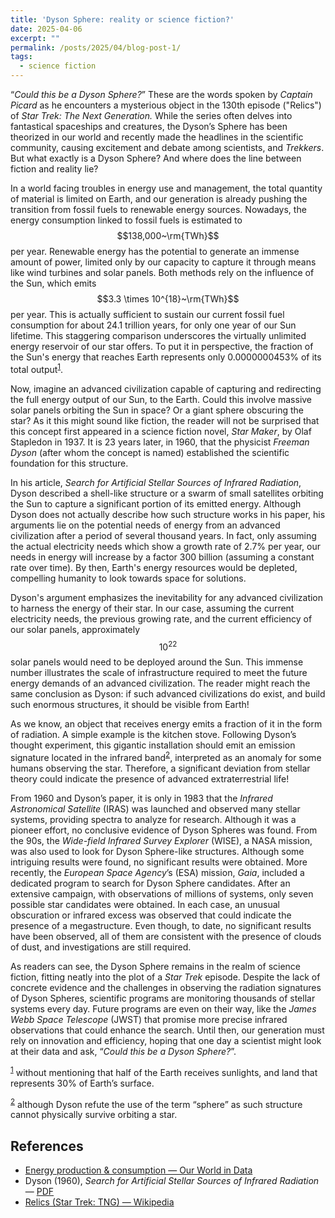 ```yaml
---
title: 'Dyson Sphere: reality or science fiction?'
date: 2025-04-06
excerpt: ""
permalink: /posts/2025/04/blog-post-1/
tags:
  - science fiction
---
```


“*Could this be a Dyson Sphere?*” These are the words spoken by *Captain Picard* as he encounters a mysterious object in the 130th episode ("Relics") of *Star Trek: The Next Generation.* While the series often delves into fantastical spaceships and creatures, the Dyson’s Sphere has been theorized in our world and recently made the headlines in the scientific community, causing excitement and debate among scientists, and *Trekkers*. But what exactly is a Dyson Sphere? And where does the line between fiction and reality lie?  <br>

In a world facing troubles in energy use and management, the total quantity of material is limited on Earth, and our generation is already pushing the transition from fossil fuels to renewable energy sources. Nowadays, the energy consumption linked to fossil fuels is estimated to $$138,000~\rm{TWh}$$ per year. Renewable energy has the potential to generate an immense amount of power, limited only by our capacity to capture it through means like wind turbines and solar panels. Both methods rely on the influence of the Sun, which emits $$3.3 \times 10^{18}~\rm{TWh}$$ per year. This is actually sufficient to sustain our current fossil fuel consumption for about 24.1 trillion years, for only one year of our Sun lifetime. This staggering comparison underscores the virtually unlimited energy reservoir of our star offers. To put it in perspective, the fraction of the Sun's energy that reaches Earth represents only 0.0000000453% of its total output<sup><a id="fn1" href="#rf1">1</a></sup>. <br>

Now, imagine an advanced civilization capable of capturing and redirecting the full energy output of our Sun, to the Earth. Could this involve massive solar panels orbiting the Sun in space? Or a giant sphere obscuring the star? As it this might sound like fiction, the reader will not be surprised that this concept first appeared in a science fiction novel, *Star Maker*, by Olaf Stapledon in 1937. It is 23 years later, in 1960, that the physicist *Freeman Dyson* (after whom the concept is named) established the scientific foundation for this structure. <br>

In his article, *Search for Artificial Stellar Sources of Infrared Radiation*, Dyson described a shell-like structure or a swarm of small satellites orbiting the Sun to capture a significant portion of its emitted energy. Although Dyson does not actually describe how such structure works in his paper, his arguments lie on the potential needs of energy from an advanced civilization after a period of several thousand years. In fact, only assuming the actual electricity needs which show a growth rate of 2.7% per year, our needs in energy will increase by a factor 300 billion (assuming a constant rate over time). By then, Earth's energy resources would be depleted, compelling humanity to look towards space for solutions. <br> 

Dyson's argument emphasizes the inevitability for any advanced civilization to harness the energy of their star. In our case, assuming the current electricity needs, the previous growing rate, and the current efficiency of our solar panels, approximately $$10^{22}$$ solar panels would need to be deployed around the Sun. This immense number illustrates the scale of infrastructure required to meet the future energy demands of an advanced civilization. The reader might reach the same conclusion as Dyson: if such advanced civilizations do exist, and build such enormous structures, it should be visible from Earth! <br>

As we know, an object that receives energy emits a fraction of it in the form of radiation. A simple example is the kitchen stove. Following Dyson’s thought experiment, this gigantic installation should emit an emission signature located in the infrared band<sup><a id="fn2" href="#rf2">2</a></sup>, interpreted as an anomaly for some humans observing the star. Therefore, a significant deviation from stellar theory could indicate the presence of advanced extraterrestrial life! <br>

From 1960 and Dyson’s paper, it is only in 1983 that the *Infrared Astronomical Satellite* (IRAS) was launched and observed many stellar systems, providing spectra to analyze for research. Although it was a pioneer effort, no conclusive evidence of Dyson Spheres was found. From the 90s, the *Wide-field Infrared Survey Explorer* (WISE), a NASA mission, was also used to look for Dyson Sphere-like structures. Although some intriguing results were found, no significant results were obtained. More recently, the *European Space Agency*’s (ESA) mission, *Gaia*, included a dedicated program to search for Dyson Sphere candidates. After an extensive campaign, with observations of millions of systems, only seven possible star candidates were obtained. In each case, an unusual obscuration or infrared excess was observed that could indicate the presence of a megastructure. Even though, to date, no significant results have been observed, all of them are consistent with the presence of clouds of dust, and investigations are still required. <br>

As readers can see, the Dyson Sphere remains in the realm of science fiction, fitting neatly into the plot of a *Star Trek* episode. Despite the lack of concrete evidence and the challenges in observing the radiation signatures of Dyson Spheres, scientific programs are monitoring thousands of stellar systems every day. Future programs are even on their way, like the *James Webb Space Telescope* (JWST) that promise more precise infrared observations that could enhance the search. Until then, our generation must rely on innovation and efficiency, hoping that one day a scientist might look at their data and ask, “*Could this be a Dyson Sphere?*”. <br>

<p><sup><a id="rf1" href="#fn1">1</a></sup> without mentioning that half of the Earth receives sunlights, and land that represents 30% of Earth’s surface.</p>
<p><sup><a id="rf2" href="#fn2">2</a></sup> although Dyson refute the use of the term “sphere” as such structure cannot physically survive orbiting a star.</p>

## References

- [Energy production & consumption — Our World in Data](https://ourworldindata.org/energy-production-consumption)
- Dyson (1960), *Search for Artificial Stellar Sources of Infrared Radiation* — [PDF](https://epizodsspace.airbase.ru/bibl/inostr-yazyki/science/1960/Dyson_Search_for_Artificial_Stellar_Sources_of_Infrared_Radiation_Science_131_(1960).pdf)
- [Relics (Star Trek: TNG) — Wikipedia](https://en.wikipedia.org/wiki/Relics_(Star_Trek:_The_Next_Generation))
